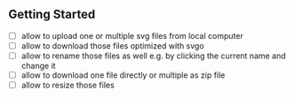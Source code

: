## Getting Started

- [ ] allow to upload one or multiple svg files from local computer
- [ ] allow to download those files optimized with svgo
- [ ] allow to rename those files as well e.g. by clicking the current name and change it
- [ ] allow to download one file directly or multiple as zip file
- [ ] allow to resize those files
